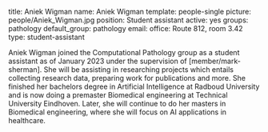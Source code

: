 title: Aniek Wigman
name: Aniek Wigman
template: people-single
picture: people/Aniek_Wigman.jpg
position: Student assistant
active: yes
groups: pathology
default_group: pathology
email: 
office: Route 812, room 3.42
type: student-assistant

Aniek Wigman joined the Computational Pathology group as a student assistant as of January 2023 under the supervision of [member/mark-sherman]. She will be assisting in researching projects which entails collecting research data, preparing work for publications and more. She finished her bachelors degree in Artificial Intelligence at Radboud University and is now doing a premaster Biomedical engineering at Technical University Eindhoven. Later, she will continue to do her masters in Biomedical engineering, where she will focus on AI applications in healthcare.